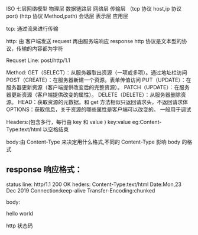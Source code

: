 ISO 七层网络模型
物理层
数据链路层
网络层
传输层 （tcp 协议 host,ip 协议 port)
(http 协议 Method,path)
会话层
表示层
应用层

tcp:
通过流来进行传输

http:
由 客户端发送 request 再由服务端响应 response
http 协议是文本型的协议，传输的内容都为字符

Requset Line: post/http/1.1

Method:
GET（SELECT）：从服务器取出资源（一项或多项）。通过地址栏访问
POST（CREATE）：在服务器新建一个资源。表单传值访问
PUT（UPDATE）：在服务器更新资源（客户端提供改变后的完整资源）。
PATCH（UPDATE）：在服务器更新资源（客户端提供改变的属性）。
DELETE（DELETE）：从服务器删除资源。
HEAD：获取资源的元数据。和 get 方法相似只返回请求头，不返回请求体
OPTIONS：获取信息，关于资源的哪些属性是客户端可以改变的。 一般用于调试

Headers:(包含多行，每行由 key 和 value )
key:value
eg:Content-Type:text/html
以空格结束

body:由 Content-Type 来决定用什么格式,不同的 Content-Type 影响 body 的格式

## response 响应格式：

status line:
http/1.1 200 OK
heders:
Content-Type:text/html
Date:Mon,23 Dec 2019
Connection:keep-alive
Transfer-Encoding:chunked

body:

<html><body>hello world</body></html>

http 状态码
